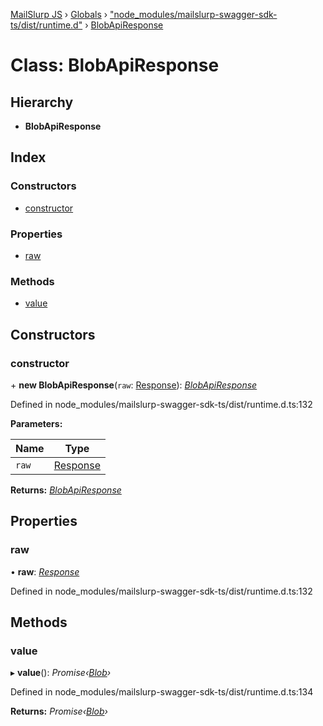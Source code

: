 [MailSlurp JS](../README.md) › [Globals](../globals.md) › ["node_modules/mailslurp-swagger-sdk-ts/dist/runtime.d"](../modules/_node_modules_mailslurp_swagger_sdk_ts_dist_runtime_d_.md) › [BlobApiResponse](_node_modules_mailslurp_swagger_sdk_ts_dist_runtime_d_.blobapiresponse.md)

# Class: BlobApiResponse

## Hierarchy

* **BlobApiResponse**

## Index

### Constructors

* [constructor](_node_modules_mailslurp_swagger_sdk_ts_dist_runtime_d_.blobapiresponse.md#constructor)

### Properties

* [raw](_node_modules_mailslurp_swagger_sdk_ts_dist_runtime_d_.blobapiresponse.md#raw)

### Methods

* [value](_node_modules_mailslurp_swagger_sdk_ts_dist_runtime_d_.blobapiresponse.md#value)

## Constructors

###  constructor

\+ **new BlobApiResponse**(`raw`: [Response](../interfaces/_node_modules_typedoc_node_modules_typescript_lib_lib_dom_d_.response.md)): *[BlobApiResponse](_node_modules_mailslurp_swagger_sdk_ts_dist_runtime_d_.blobapiresponse.md)*

Defined in node_modules/mailslurp-swagger-sdk-ts/dist/runtime.d.ts:132

**Parameters:**

Name | Type |
------ | ------ |
`raw` | [Response](../interfaces/_node_modules_typedoc_node_modules_typescript_lib_lib_dom_d_.response.md) |

**Returns:** *[BlobApiResponse](_node_modules_mailslurp_swagger_sdk_ts_dist_runtime_d_.blobapiresponse.md)*

## Properties

###  raw

• **raw**: *[Response](../interfaces/_node_modules_typedoc_node_modules_typescript_lib_lib_dom_d_.response.md)*

Defined in node_modules/mailslurp-swagger-sdk-ts/dist/runtime.d.ts:132

## Methods

###  value

▸ **value**(): *Promise‹[Blob](../interfaces/_node_modules_typedoc_node_modules_typescript_lib_lib_dom_d_.blob.md)›*

Defined in node_modules/mailslurp-swagger-sdk-ts/dist/runtime.d.ts:134

**Returns:** *Promise‹[Blob](../interfaces/_node_modules_typedoc_node_modules_typescript_lib_lib_dom_d_.blob.md)›*
